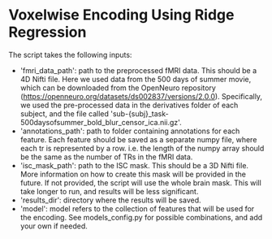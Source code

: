 <h1> Voxelwise Encoding Using Ridge Regression</h1>

The script takes the following inputs:
- 'fmri_data_path': path to the preprocessed fMRI data. This should be a 4D Nifti file. Here we used data from the 500 days of summer movie, which can be downloaded from the OpenNeuro repository (https://openneuro.org/datasets/ds002837/versions/2.0.0). Specifically, we used the pre-processed data in the derivatives folder of each subject, and the file called 'sub-{subj}_task-500daysofsummer_bold_blur_censor_ica.nii.gz'.
- 'annotations_path': path to folder containing annotations for each feature. Each feature should be saved as a separate numpy file, where each tr is represented by a row. i.e. the length of the numpy array should be the same as the number of TRs in the fMRI data. 
- 'isc_mask_path': path to the ISC mask. This should be a 3D Nifti file. More information on how to create this mask will be provided in the future. If not provided, the script will use the whole brain mask. This will take longer to run, and results will be less significant.
- 'results_dir': directory where the results will be saved.
- 'model': model refers to the collection of features that will be used for the encoding. See models_config.py for possible combinations, and add your own if needed.